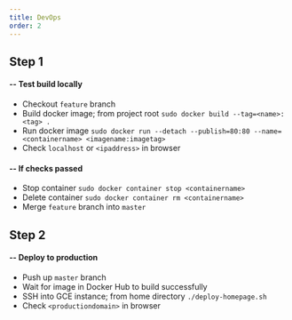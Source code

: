 ```yaml
---
title: DevOps
order: 2
---
```


## Step 1

#### -- Test build locally

- Checkout `feature` branch
- Build docker image; from project root `sudo docker build --tag=<name>:<tag> .`
- Run docker image `sudo docker run --detach --publish=80:80 --name=<containername> <imagename:imagetag>`
- Check `localhost` or `<ipaddress>` in browser

#### -- If checks passed

- Stop container `sudo docker container stop <containername>`
- Delete container `sudo docker container rm <containername>`
- Merge `feature` branch into `master`

## Step 2

#### -- Deploy to production

- Push up `master` branch
- Wait for image in Docker Hub to build successfully
- SSH into GCE instance; from home directory `./deploy-homepage.sh`
- Check `<productiondomain>` in browser